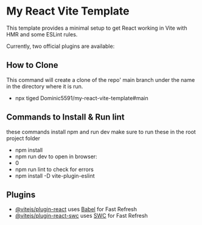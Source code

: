 # My React Vite Template

This template provides a minimal setup to get React working in Vite with HMR and some ESLint rules.

Currently, two official plugins are available:


## How to Clone
This command will create a clone of the repo' main branch under the name in the directory where it is run.
- npx tiged Dominic5591/my-react-vite-template#main

## Commands to Install & Run lint



these commands install npm and run dev
make sure to run these in the root project folder
- npm install
- npm run dev
to open in browser:
- 0
- npm run lint to check for errors
- npm install -D vite-plugin-eslint


## Plugins

- [@vitejs/plugin-react](https://github.com/vitejs/vite-plugin-react/blob/main/packages/plugin-react/README.md) uses [Babel](https://babeljs.io/) for Fast Refresh
- [@vitejs/plugin-react-swc](https://github.com/vitejs/vite-plugin-react-swc) uses [SWC](https://swc.rs/) for Fast Refresh
